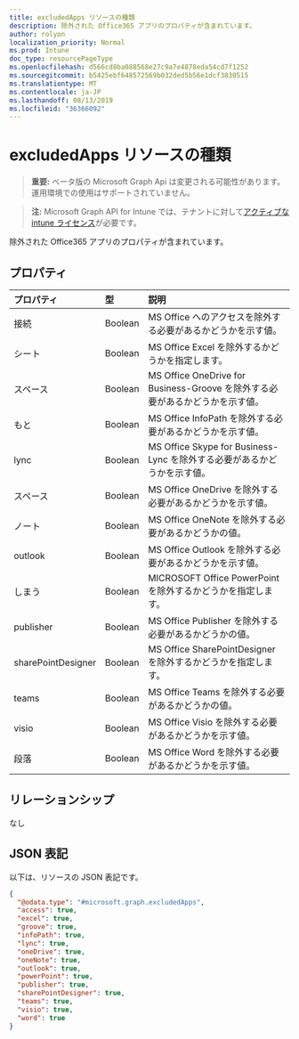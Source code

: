 ```yaml
---
title: excludedApps リソースの種類
description: 除外された Office365 アプリのプロパティが含まれています。
author: rolyon
localization_priority: Normal
ms.prod: Intune
doc_type: resourcePageType
ms.openlocfilehash: d566cd8ba088568e27c9a7e4878eda54cd7f1252
ms.sourcegitcommit: b5425ebf648572569b032ded5b56e1dcf3830515
ms.translationtype: MT
ms.contentlocale: ja-JP
ms.lasthandoff: 08/13/2019
ms.locfileid: "36366092"
---
```

# <a name="excludedapps-resource-type"></a>excludedApps リソースの種類

> **重要:** ベータ版の Microsoft Graph Api は変更される可能性があります。運用環境での使用はサポートされていません。

> **注:** Microsoft Graph API for Intune では、テナントに対して[アクティブな intune ライセンス](https://go.microsoft.com/fwlink/?linkid=839381)が必要です。

除外された Office365 アプリのプロパティが含まれています。

## <a name="properties"></a>プロパティ
|プロパティ|型|説明|
|:---|:---|:---|
|接続|Boolean|MS Office へのアクセスを除外する必要があるかどうかを示す値。|
|シート|Boolean|MS Office Excel を除外するかどうかを指定します。|
|スペース|Boolean|MS Office OneDrive for Business-Groove を除外する必要があるかどうかを示す値。|
|もと|Boolean|MS Office InfoPath を除外する必要があるかどうかを示す値。|
|lync|Boolean|MS Office Skype for Business-Lync を除外する必要があるかどうかを示す値。|
|スペース|Boolean|MS Office OneDrive を除外する必要があるかどうかを示す値。|
|ノート|Boolean|MS Office OneNote を除外する必要があるかどうかの値。|
|outlook|Boolean|MS Office Outlook を除外する必要があるかどうかを示す値。|
|しまう|Boolean|MICROSOFT Office PowerPoint を除外するかどうかを指定します。|
|publisher|Boolean|MS Office Publisher を除外する必要があるかどうかの値。|
|sharePointDesigner|Boolean|MS Office SharePointDesigner を除外するかどうかを指定します。|
|teams|Boolean|MS Office Teams を除外する必要があるかどうかの値。|
|visio|Boolean|MS Office Visio を除外する必要があるかどうかを示す値。|
|段落|Boolean|MS Office Word を除外する必要があるかどうかを示す値。|

## <a name="relationships"></a>リレーションシップ
なし

## <a name="json-representation"></a>JSON 表記
以下は、リソースの JSON 表記です。
<!-- {
  "blockType": "resource",
  "@odata.type": "microsoft.graph.excludedApps"
}
-->
``` json
{
  "@odata.type": "#microsoft.graph.excludedApps",
  "access": true,
  "excel": true,
  "groove": true,
  "infoPath": true,
  "lync": true,
  "oneDrive": true,
  "oneNote": true,
  "outlook": true,
  "powerPoint": true,
  "publisher": true,
  "sharePointDesigner": true,
  "teams": true,
  "visio": true,
  "word": true
}
```



